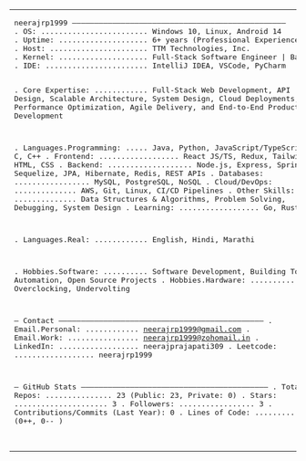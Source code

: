 <table>
<tr>
<td valign="top">
<pre>
neerajrp1999 ————————————————————————————————————————————————
. OS: ........................ Windows 10, Linux, Android 14
. Uptime: .................... 6+ years (Professional Experience)
. Host: ...................... TTM Technologies, Inc.
. Kernel: .................... Full-Stack Software Engineer | Backend-Focused | Cloud-Native Systems
. IDE: ....................... IntelliJ IDEA, VSCode, PyCharm

. Core Expertise: ............ Full-Stack Web Development, API Design, Scalable Architecture, 
                               System Design, Cloud Deployments, Performance Optimization,
                               Agile Delivery, and End-to-End Product Development

. Languages.Programming: ..... Java, Python, JavaScript/TypeScript, C, C++
. Frontend: .................. React JS/TS, Redux, Tailwind CSS, HTML, CSS
. Backend: ................... Node.js, Express, Spring Boot, Sequelize, JPA, Hibernate, Redis, REST APIs
. Databases: ................. MySQL, PostgreSQL, NoSQL
. Cloud/DevOps: .............. AWS, Git, Linux, CI/CD Pipelines
. Other Skills: .............. Data Structures & Algorithms, Problem Solving, Debugging, System Design
. Learning: .................. Go, Rust

. Languages.Real: ............ English, Hindi, Marathi

. Hobbies.Software: .......... Software Development, Building Tools, Automation, Open Source Projects
. Hobbies.Hardware: .......... Overclocking, Undervolting

— Contact ——————————————————————————————————————————————
. Email.Personal: ............ neerajrp1999@gmail.com
. Email.Work: ................ neerajrp1999@zohomail.in
. LinkedIn: .................. neerajprajapati309
. Leetcode: .................. neerajrp1999

 — GitHub Stats ——————————————————————————————————————————
. Total Repos: ............... 23 (Public: 23, Private: 0)
. Stars: ..................... 3
. Followers: ................. 3
. Contributions/Commits (Last Year): 0
. Lines of Code: ............. 0 (0++, 0-- )

</pre>
</td>
</tr>
</table>
